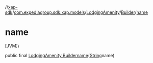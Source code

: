 //[xap-sdk](../../../../index.md)/[com.expediagroup.sdk.xap.models](../../index.md)/[LodgingAmenity](../index.md)/[Builder](index.md)/[name](name.md)

# name

[JVM]\

public final [LodgingAmenity.Builder](index.md)[name](name.md)([String](https://docs.oracle.com/javase/8/docs/api/java/lang/String.html)name)
